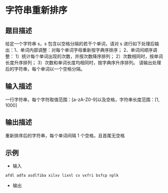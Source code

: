 # 字符串重新排序
## 题目描述
给定一个字符串 s，s 包含以空格分隔的若干个单词，请对 s 进行如下处理后输出：1、单词内部调整：对每个单词字母重新按字典序排序；
2、单词间顺序调整：
1）统计每个单词出现的次数，并按次数降序排列；
2）次数相同时，按单词长度升序排列；
3）次数和单词长度均相同时，按字典序升序排列。
请输出处理后的字符串，每个单词以一个空格分隔。
## 输入描述
一行字符串，每个字符取值范围：[a-zA-Z0-9]以及空格，字符串长度范围：[1, 1000]

## 输出描述
重新排序后的字符串，每个单词间隔 1 个空格，且首尾无空格


## 示例

- 输入

```
afdl adfa asdlfiba xilxv lixnl cv vxfri bsfcp nplk
```

- 输出
```

```
